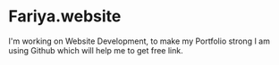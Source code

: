 # Fariya.website
I'm working on Website Development, to make my Portfolio strong I am using Github which will help me to get free link.

